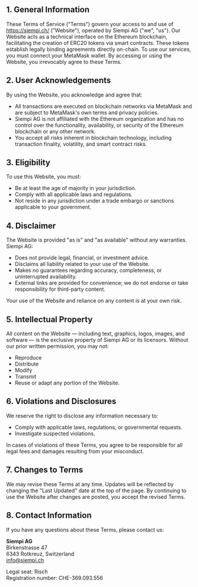 ## 1. General Information
These Terms of Service ("Terms") govern your access to and use of https://siempi.ch/ ("Website"), operated by Siempi AG ("we", "us").
Our Website acts as a technical interface on the Ethereum blockchain, facilitating the creation of ERC20 tokens via smart contracts. These tokens establish legally binding agreements directly on-chain.
To use our services, you must connect your MetaMask wallet. By accessing or using the Website, you irrevocably agree to these Terms.

## 2. User Acknowledgements
By using the Website, you acknowledge and agree that:

- All transactions are executed on blockchain networks via MetaMask and are subject to MetaMask's own terms and privacy policies.
- Siempi AG is not affiliated with the Ethereum organization and has no control over the functionality, availability, or security of the Ethereum blockchain or any other network.
- You accept all risks inherent in blockchain technology, including transaction finality, volatility, and smart contract risks.

## 3. Eligibility
To use this Website, you must:

- Be at least the age of majority in your jurisdiction.
- Comply with all applicable laws and regulations.
- Not reside in any jurisdiction under a trade embargo or sanctions applicable to your government.

## 4. Disclaimer
The Website is provided "as is" and "as available" without any warranties.
Siempi AG:

- Does not provide legal, financial, or investment advice.
- Disclaims all liability related to your use of the Website.
- Makes no guarantees regarding accuracy, completeness, or uninterrupted availability.
- External links are provided for convenience; we do not endorse or take responsibility for third-party content. 

Your use of the Website and reliance on any content is at your own risk.

## 5. Intellectual Property
All content on the Website — including text, graphics, logos, images, and software — is the exclusive property of Siempi AG or its licensors.
Without our prior written permission, you may not:

- Reproduce
- Distribute
- Modify
- Transmit
- Reuse or adapt any portion of the Website.

## 6. Violations and Disclosures
We reserve the right to disclose any information necessary to:

- Comply with applicable laws, regulations, or governmental requests.
- Investigate suspected violations.

In cases of violations of these Terms, you agree to be responsible for all legal fees and damages resulting from your misconduct.

## 7. Changes to Terms
We may revise these Terms at any time. Updates will be reflected by changing the "Last Updated" date at the top of the page.
By continuing to use the Website after changes are posted, you accept the revised Terms.

## 8. Contact Information
If you have any questions about these Terms, please contact us:

**Siempi AG**  
Birkenstrasse 47  
6343 Rotkreuz, Switzerland  
info@siempi.ch

Legal seat: Risch  
Registration number: CHE-369.093.556
